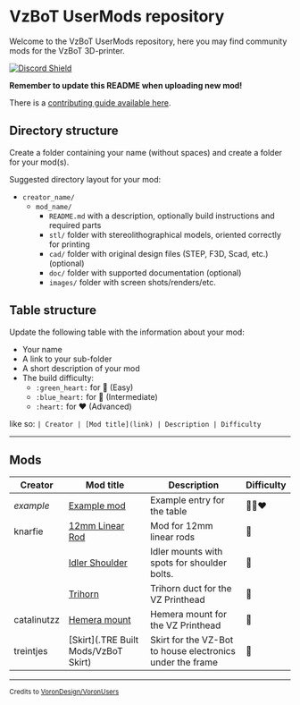 # VzBoT UserMods repository

Welcome to the VzBoT UserMods repository, here you may find community mods for the VzBoT 3D-printer.

<a href="https://discord.gg/Jj5C7q4j" target="_blank">![Discord Shield](https://discord.com/api/guilds/829828765512106054/widget.png?style=banner2)</a>

**Remember to update this README when uploading new mod!**

There is a [contributing guide available here](./CONTRIBUTING.md).

## Directory structure

Create a folder containing your name (without spaces) and create a folder for your mod(s).

Suggested directory layout for your mod:
- `creator_name/`
  - `mod_name/`
    - `README.md` with a description, optionally build instructions and required parts
    - `stl/` folder with stereolithographical models, oriented correctly for printing
    - `cad/` folder with original design files (STEP, F3D, Scad, etc.) (optional)
    - `doc/` folder with supported documentation (optional)
    - `images/` folder with screen shots/renders/etc.

## Table structure

Update the following table with the information about your mod:
- Your name
- A link to your sub-folder
- A short description of your mod
- The build difficulty:
  - `:green_heart:` for :green_heart: (Easy)
  - `:blue_heart:` for :blue_heart: (Intermediate)
  - `:heart:` for :heart: (Advanced)

like so:
`
| Creator | [Mod title](link) | Description | Difficulty `

---

## Mods

| Creator | Mod title | Description | Difficulty
| --- | ---- | --- | --- |
| *example*  | [Example mod](./creator_here/mod_folder_name) | Example entry for the table | :green_heart::blue_heart::heart:
| knarfie    | [12mm Linear Rod](./knarfie/12mm_rods) | Mod for 12mm linear rods |:green_heart:
|            | [Idler Shoulder](./knarfie/shoulder_idler) | Idler mounts with spots for shoulder bolts. |:green_heart:
|            | [Trihorn](./knarfie/trihorn_duct) | Trihorn duct for the VZ Printhead |:green_heart:
| catalinutzz| [Hemera mount](./catalinutzz/hemera-mount) | Hemera mount for the VZ Printhead |:green_heart:
| treintjes  | [Skirt](.TRE Built Mods/VzBoT Skirt) | Skirt for the VZ-Bot to house electronics under the frame |:green_heart:

---

<sub>Credits to [VoronDesign/VoronUsers](https://github.com/VoronDesign/VoronUsers)</sub>
